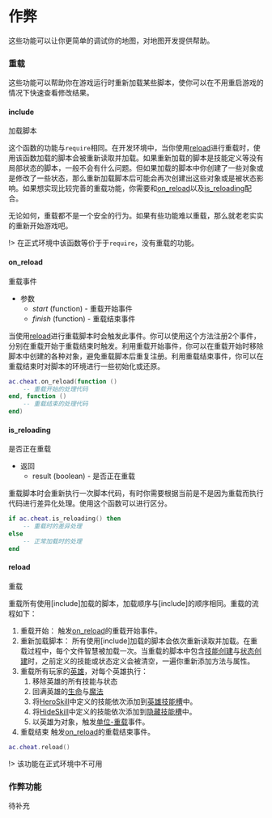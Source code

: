 # 作弊
这些功能可以让你更简单的调试你的地图，对地图开发提供帮助。

### 重载
这些功能可以帮助你在游戏运行时重新加载某些脚本，使你可以在不用重启游戏的情况下快速查看修改结果。

#### include
加载脚本

这个函数的功能与`require`相同。在开发环境中，当你使用[reload]进行重载时，使用该函数加载的脚本会被重新读取并加载。如果重新加载的脚本是技能定义等没有局部状态的脚本，一般不会有什么问题。但如果加载的脚本中你创建了一些对象或是修改了一些状态，那么重新加载脚本后可能会再次创建出这些对象或是被状态影响。如果想实现比较完善的重载功能，你需要和[on_reload]以及[is_reloading]配合。

无论如何，重载都不是一个安全的行为。如果有些功能难以重载，那么就老老实实的重新开始游戏吧。

!> 在正式环境中该函数等价于于`require`，没有重载的功能。

#### on_reload
重载事件

* 参数
    * *start* (function) - 重载开始事件
    * *finish* (function) - 重载结束事件

当使用[reload]进行重载脚本时会触发此事件。你可以使用这个方法注册2个事件，分别在重载开始于重载结束时触发。利用重载开始事件，你可以在重载开始时移除脚本中创建的各种对象，避免重载脚本后重复注册。利用重载结束事件，你可以在重载结束时对脚本的环境进行一些初始化或还原。

```lua
ac.cheat.on_reload(function ()
    -- 重载开始的处理代码
end, function ()
    -- 重载结束的处理代码
end)
```

#### is_reloading
是否正在重载

* 返回
    * result (boolean) - 是否正在重载

重载脚本时会重新执行一次脚本代码，有时你需要根据当前是不是因为重载而执行代码进行差异化处理。使用这个函数可以进行区分。

```lua
if ac.cheat.is_reloading() then
    -- 重载时的差异处理
else
    -- 正常加载时的处理
end
```

#### reload
重载

重载所有使用[include]加载的脚本，加载顺序与[include]的顺序相同。重载的流程如下：

1. 重载开始：
    触发[on_reload]的重载开始事件。
2. 重新加载脚本：
    所有使用[include]加载的脚本会依次重新读取并加载。在重载过程中，每个文件智慧被加载一次。当重载的脚本中包含[技能创建]与[状态创建]时，之前定义的技能或状态定义会被清空，一遍你重新添加方法与属性。
3. 重载所有玩家的[英雄]，对每个英雄执行：
    1. 移除英雄的所有技能与状态
    2. 回满英雄的[生命]与[魔法]
    3. 将[HeroSkill]中定义的技能依次添加到[英雄技能槽]中。
    4. 将[HideSkill]中定义的技能依次添加到[隐藏技能槽]中。
    5. 以英雄为对象，触发[单位-重载]事件。
4. 重载结束
    触发[on_reload]的重载结束事件。

```lua
ac.cheat.reload()
```

!> 该功能在正式环境中不可用

### 作弊功能
待补充

[reload]: ac/api/cheat?=reload
[on_reload]: ac/api/cheat?=on_reload
[is_reloading]: ac/api/cheat?=is_reloading
[技能创建]: ac/api/skill?=创建
[状态创建]: ac/api/buff?=创建
[生命]: ac/unit/attribute?=生命
[魔法]: ac/unit/attribute?=魔法
[英雄]: ac/term/英雄
[HeroSkill]: 404
[HideSkill]: 404
[英雄技能槽]: ac/term/技能槽?=英雄
[隐藏技能槽]: ac/term/技能槽?=隐藏
[单位-重载]: 404
